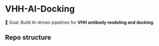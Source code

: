 # VHH-AI-Docking
🚀 Goal: Build AI-driven pipelines for **VHH antibody modeling and docking**.
## Repo structure
